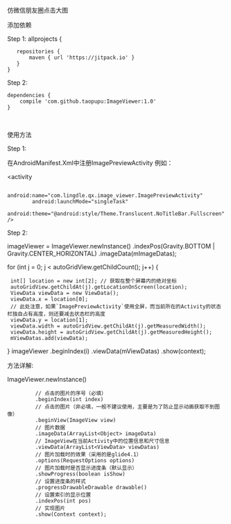 仿微信朋友圈点击大图


添加依赖


Step 1:
   allprojects {
   
       repositories {
           maven { url 'https://jitpack.io' }
       }
    }
    
Step 2:

    dependencies {
        compile 'com.github.taopupu:ImageViewer:1.0'
    }
    
    
使用方法

Step 1:


在AndroidManifest.Xml中注册ImagePreviewActivity 例如：

   <activity
   
            android:name="com.lingdle.qx.image_viewer.ImagePreviewActivity"         
            android:launchMode="singleTask"          
            android:theme="@android:style/Theme.Translucent.NoTitleBar.Fullscreen" />
            
Step 2:


imageViewer = ImageViewer.newInstance()
                .indexPos(Gravity.BOTTOM | Gravity.CENTER_HORIZONTAL)
                .imageData(mImageDatas);
                
                
 for (int j = 0; j < autoGridView.getChildCount(); j++) {
 
     int[] location = new int[2]; // 获取在整个屏幕内的绝对坐标    
     autoGridView.getChildAt(j).getLocationOnScreen(location);     
     ViewData viewData = new ViewData();    
     viewData.x = location[0];
     // 此处注意，如果`ImagePreviewActivity`使用全屏，而当前所在的Activity的状态栏独自占有高度，则还要减去状态栏的高度    
     viewData.y = location[1];    
     viewData.width = autoGridView.getChildAt(j).getMeasuredWidth();   
     viewData.height = autoGridView.getChildAt(j).getMeasuredHeight();  
     mViewDatas.add(viewData);
 }
 imageViewer
 .beginIndex(i)
 .viewData(mViewDatas)
 .show(context);


方法详解:

ImageViewer.newInstance()  

             // 点击的图片的序号（必填）            
             .beginIndex(int index)        
             // 点击的图片（非必填，一般不建议使用，主要是为了防止显示动画获取不到图像）           
             .beginView(ImageView view)             
             // 图片数据          
             .imageData(ArrayList<Object> imageData)             
             // ImageView在当前Activity中的位置信息和尺寸信息         
             .viewData(ArrayList<ViewData> viewDatas)          
             // 图片加载时的效果（采用的是glide4.1）   
             .options(RequestOptions options)
             // 图片加载时是否显示进度条（默认显示）
             .showProgress(boolean isShow)
             // 设置进度条的样式
             .progressDrawableDrawable drawable()
             // 设置索引的显示位置
             .indexPos(int pos)
             // 实现图片
             .show(Context context);
